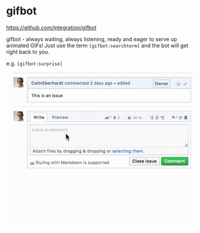 # gifbot

https://github.com/integration/gifbot

gifbot - always waiting, always listening, ready and eager to serve up animated GIFs! Just use the term `[gifbot:searchterm]` and the bot will get right back to you.

e.g. `[gifbot:surprise]`

![](surprise-anim.gif)
